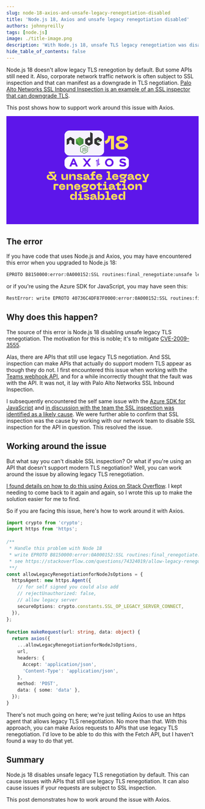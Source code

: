 ```yaml
---
slug: node-18-axios-and-unsafe-legacy-renegotiation-disabled
title: 'Node.js 18, Axios and unsafe legacy renegotiation disabled'
authors: johnnyreilly
tags: [node.js]
image: ./title-image.png
description: 'With Node.js 18, unsafe TLS legacy renegotiation was disabled. Some APIs still need it and SSL inspection can downgrade TLS. This post shows an Axios workaround.'
hide_table_of_contents: false
---
```


Node.js 18 doesn't allow legacy TLS renegotion by default. But some APIs still need it. Also, corporate network traffic network is often subject to SSL inspection and that can manifest as a downgrade in TLS negotiation. [Palo Alto Networks SSL Inbound Inspection is an example of an SSL inspector that can downgrade TLS](https://docs.paloaltonetworks.com/pan-os/9-1/pan-os-admin/decryption/configure-ssl-inbound-inspection).

This post shows how to support work around this issue with Axios.

![title image reading "Node.js 18, Axios and unsafe legacy renegotiation disabled" and Axios / Node.js logos](title-image.png)

<!--truncate-->

## The error

If you have code that uses Node.js and Axios, you may have encountered this error when you upgraded to Node.js 18:

```bash
EPROTO B8150000:error:0A000152:SSL routines:final_renegotiate:unsafe legacy renegotiation disabled
```

or if you're using the Azure SDK for JavaScript, you may have seen this:

```bash
RestError: write EPROTO 40736C4DF87F0000:error:0A000152:SSL routines:final_renegotiate:unsafe legacy renegotiation disabled:../deps/openssl/openssl/ssl/statem/extensions.c:922:
```

## Why does this happen?

The source of this error is Node.js 18 disabling unsafe legacy TLS renegotiation. The motivation for this is noble; it's to mitigate [CVE-2009-3555](https://cve.mitre.org/cgi-bin/cvename.cgi?name=cve-2009-3555).

Alas, there are APIs that still use legacy TLS negotiation. And SSL inspection can make APIs that actually do support modern TLS appear as though they do not. I first encountered this issue when working with the [Teams webhook API](../2019-12-18-teams-notification-webhooks/index.md), and for a while incorrectly thought that the fault was with the API. It was not, it lay with Palo Alto Networks SSL Inbound Inspection.

I subsequently encountered the self same issue with the [Azure SDK for JavaScript](https://github.com/Azure/azure-sdk-for-js) and [in discussion with the team the SSL inspection was identified as a likely cause](https://github.com/Azure/azure-sdk-for-js/issues/26310). We were further able to confirm that SSL inspection was the cause by working with our network team to disable SSL inspection for the API in question. This resolved the issue.

## Working around the issue

But what say you can't disable SSL inspection? Or what if you're using an API that doesn't support modern TLS negotiation? Well, you can work around the issue by allowing legacy TLS renegotiation.

[I found details on how to do this using Axios on Stack Overflow](https://stackoverflow.com/questions/74324019/allow-legacy-renegotiation-for-nodejs/74600467#74600467). I kept needing to come back to it again and again, so I wrote this up to make the solution easier for me to find.

So if you are facing this issue, here's how to work around it with Axios.

```ts
import crypto from 'crypto';
import https from 'https';

/**
 * Handle this problem with Node 18
 * write EPROTO B8150000:error:0A000152:SSL routines:final_renegotiate:unsafe legacy renegotiation disabled
 * see https://stackoverflow.com/questions/74324019/allow-legacy-renegotiation-for-nodejs/74600467#74600467
 **/
const allowLegacyRenegotiationforNodeJsOptions = {
  httpsAgent: new https.Agent({
    // for self signed you could also add
    // rejectUnauthorized: false,
    // allow legacy server
    secureOptions: crypto.constants.SSL_OP_LEGACY_SERVER_CONNECT,
  }),
};

function makeRequest(url: string, data: object) {
  return axios({
    ...allowLegacyRenegotiationforNodeJsOptions,
    url,
    headers: {
      Accept: 'application/json',
      'Content-Type': 'application/json',
    },
    method: 'POST',
    data: { some: 'data' },
  });
}
```

There's not much going on here; we're just telling Axios to use an https agent that allows legacy TLS renegotiation. No more than that. With this approach, you can make Axios requests to APIs that use legacy TLS renegotiation. I'd love to be able to do this with the Fetch API, but I haven't found a way to do that yet.

## Summary

Node.js 18 disables unsafe legacy TLS renegotiation by default. This can cause issues with APIs that still use legacy TLS renegotiation. It can also cause issues if your requests are subject to SSL inspection.

This post demonstrates how to work around the issue with Axios.
